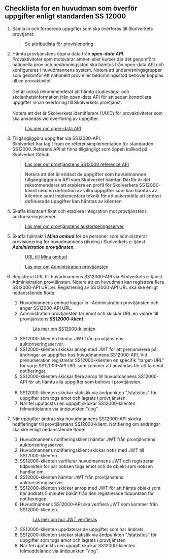 ## Checklista for en huvudman som överför uppgifter enligt standarden SS 12000

1. Samla in och förbereda uppgifter som ska överföras till Skolverkets provtjänst.
   >[Se attributlista för provisionering](https://www.skolverket.se/download/18.3c0656d5188bc287d51332f/1688496183174/Uppgifter%20vid%20maskin-till-maskin%20provisionering%20v0.3_23-07-03.pdf).
2. Hämta provtjänstens öppna data från _**open-data API**_.<br />
   Provaktiviteter som motsvarar ämnen eller kurser där det genomförs nationella prov och bedömningsstöd ska
   hämtas från open-data API och konfigureras i huvudmannens system. Notera att undervisningsgrupper som genomför
   ett nationellt prov eller bedömningsstöd behöver kopplas till en provaktivitet.<br /><br />
   Det är också rekommenderat att hämta studievägs- och skolenhetsinformation från open-data API för att sedan
   kontrollera uppgifter innan överföring till Skolverkets provtjänst.<br /><br />
   Notera att det är Skolverkets identifierare (UUID) för provaktiviteter som ska användas vid
   överföring av uppgifter.
   >[Läs mer om open-data API](../open-data-api/README.md)
   
3. Tillgängliggöra uppgifter via SS12000-API.<br />
   Skolverket har tagit fram en referensimplementation för standarden
   SS12000. Referens API:et finns tillgängligt som öppen källkod på Skolverket Github.
   >[Läs mer om provtjänstens SS12000 reference API](https://github.com/skolverket/dnp-ss12000-reference-api)

   >**Notera att det är endast de uppgifter som huvudmannen tillgängliggör via API som Skolverket hämtar. Därför
   är det rekommenderat att etablera en profil för Skolverkets SS12000-klient med en definition av vilka uppgifter
   som kan hämtas av klienten samt implementera teknik för att säkerställa att endast definierade uppgifter kan
   hämtas av klienten**
4. Skaffa klientcertifikat och etablera integration mot provtjänstens auktoriseringsserver.
   >[Läs mer om provtjänstens auktoriseringsserver](../authentication-api/README.md)
   
5. Skaffa fullmakt i _**Mina ombud**_ för de personer som administrerar provisionering för huvudmannens räkning i
   Skolverkets e-tjänst _**Administration provtjänsten**_. 
   >[URL till Mina ombud](https://minaombud.se/)

   >[Läs mer om Administration provtjänsten](https://www.skolverket.se/skolverkets-e-tjanst-administration-provtjansten)

6. Registrera URL till huvudmannens SS12000-API via Skolverkets e-tjänst Administration provtjänsten. Notera att en
   huvudman kan registrera flera SS12000-API URL:er. Registrering av SS12000-API URL ska ske enligt nedanstående flöde:
   1. Huvudmannens ombud loggar in i Administration provtjänsten och anger SS12000-API URL.
   2. Administration provtjänsten tar emot och skickar URL:en vidare till provtjänstens _**SS12000-klient**_.
      >[Läs mer om SS12000-klienten](../ss12000-client/README.md)
   3. SS12000-klienten hämtar JWT från provtjänstens auktoriseringsserver.
   4. SS12000-klienten skickar anrop med JWT för att prenumerera på ändringar av uppgifter hos huvudmannens
      SS12000-API. Vid prenumeration registrerar SS12000-klienten en specifik "target-URL" för varje SS12000-API URL
      som kommer att användas för att ta emot notifieringar.
   5. SS12000-klienten skickar flera anrop till huvudmannens SS12000-API för att hämta alla uppgifter som behövs i
      provtjänsten.<br /><br />
   6. SS12000-klienten skickar statistik via ändpunkten "/statistics" för uppgifter som togs emot och lagrats i provtjänsten.
   7. När fel upptäckts i en uppgift skickar SS12000-klienten felmeddelande via ändpunkten "/log". 
7. När uppgifter ändras ska huvudmannens SS12000-API skicka notifieringar till provtjänstens SS12000-klient.
   Notifiering om ändringar ska ske enligt nedanstående flöde:
   1. Huvudmannens notifieringsklient hämtar JWT från provtjänstens auktoriseringsserver.
   2. Huvudmannens notifieringsklient skickar notis med JWT till SS12000-klienten.
   3. SS12000-klienten verifierar huvudmannens JWT och registrerar tidpunkten för när notisen togs emot och de
      objekt som notisen handlar om.
   4. SS12000-klienten hämtar JWT från provtjänstens auktoriseringsserver.
   5. SS12000-klienten skickar anrop med JWT för att hämta objekt som har ändrats 5 minuter bakåt från den
      registrerade tidpunkten för notifieringen.
   6. Huvudmannens SS12000-API ska verifiera JWT som kommer från SS12000-klienten.
      >[Läs mer om hur JWT verifieras](../authentication-api/README.md#verifiering-av-jwt-som-skickas-från-provtjänstens-ss12000-klient)
   7. SS12000-klienten uppdaterar de uppgifter som har ändrats.
   8. SS12000-klienten skickar statistik via ändpunkten "/statistics" för uppgifter som togs emot och lagrats i provtjänsten.
   9. När fel upptäckts i en uppgift skickar SS12000-klienten felmeddelande via ändpunkten "/log".